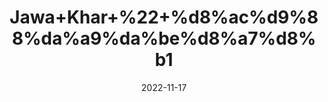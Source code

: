 ---
title: 'Jawa+Khar+%22+%d8%ac%d9%88%da%a9%da%be%d8%a7%d8%b1'
date: '2022-11-17' 
metatag: '' 
inventory: '0' 
draft: false 
# meta description 
shortDescripton: 'Pearl+Ash%22++It+helps+in+relieving+Colic%2cconstipation%2cGout%2cHyperacidity+and+Indigestion.'
description: 'Stone+%d8%af%da%be%d8%a7%d8%aa'
longdescription: ''
tags: ''
brand: ''
subCategory: ''
unit: '50 gm-Pk'
sellCount: '0'
featured: True
# product Price
price: '40.0'
# Product Short Description
shortDescription: 'Pearl+Ash%22++It+helps+in+relieving+Colic%2cconstipation%2cGout%2cHyperacidity+and+Indigestion.'
productID: '15837423-A02A-ED11-9968-005056B3A416'
type: 'products'
category: 'Stone+%d8%af%da%be%d8%a7%d8%aa' 
thumnailproduct: 'https://eraconnect.blob.core.windows.net/product-images/aminsaddiquidawakhana/15837423-A02A-ED11-9968-005056B3A416.webp' 
images:
  - image: 'https://eraconnect.blob.core.windows.net/product-images/aminsaddiquidawakhana/15837423-A02A-ED11-9968-005056B3A416.webp'  
Variants:
---